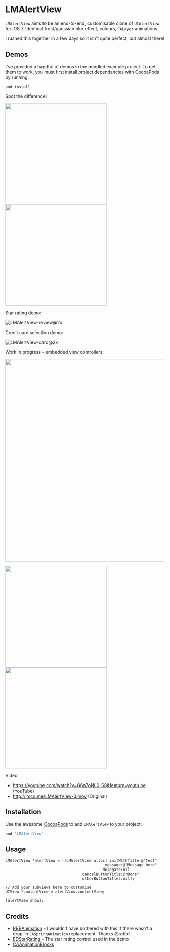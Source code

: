LMAlertView
===========

`LMAlertView` aims to be an end-to-end, customisable clone of `UIAlertView` for iOS 7. Identical frost/gaussian blur effect, colours, `CALayer` animations.

I rushed this together in a few days so it isn't quite perfect, but almost there!

## Demos

I've provided a handful of demos in the bundled example project. To get them to work, you must first install project dependancies with CocoaPods by running:

```
pod install
```

Spot the difference!

<img src="http://lmcd.me/LMAlertView-custom@2x.png" width="320"><img src="http://lmcd.me/LMAlertView-native@2x.png" width="320">

Star rating demo:

![LMAlertView-review@2x](http://lmcd.me/LMAlertView-review@2x.png?3)

Credit card selection demo:

![LMAlertView-card@2x](http://lmcd.me/LMAlertView-card@2x.png?3)

Work in progress - embedded view controllers:

<img src="http://lmcd.me/LMAlertView-storyboard@2x.png" width="640">

<img src="http://lmcd.me/LMAlertView-twitter1@2x.png?2" width="320"><img src="http://lmcd.me/LMAlertView-twitter2@2x.png?2" width="320">

Video:
- https://youtube.com/watch?v=G6n7oNL0-S8&feature=youtu.be (YouTube)
- http://lmcd.me/LMAlertView-3.mov (Original)

## Installation

Use the awesome [CocoaPods](http://cocoapods.org/) to add `LMAlertView` to your project:

```ruby
pod 'LMAlertView'
```

## Usage

```objc
LMAlertView *alertView = [[LMAlertView alloc] initWithTitle:@"Test"
                                            message:@"Message here"
                                           delegate:nil
                                  cancelButtonTitle:@"Done"
                                  otherButtonTitles:nil];

// Add your subviews here to customise
UIView *contentView = alertView.contentView;

[alertView show];
```

## Credits

- [RBBAnimation](https://github.com/robb/RBBAnimation) - I wouldn't have bothered with this if there wasn't a drop-in `CASpringAnimation` replacement. Thanks @robb!
- [EDStarRating](https://github.com/erndev/EDStarRating) - The star rating control used in the demo
- [CAAnimationBlocks](https://github.com/xissburg/CAAnimationBlocks)
